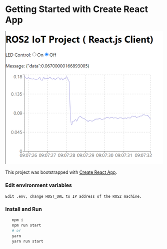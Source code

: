 # Getting Started with Create React App

<img src="../docs/react.png" alt="react" width="800px">

This project was bootstrapped with [Create React App](https://github.com/facebook/create-react-app).

### Edit environment variables

```
Edit .env, change HOST_URL to IP address of the ROS2 machine.

```

### Install and Run

```bash
   npm i
   npm run start
   # or
   yarn
   yarn run start
```
